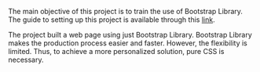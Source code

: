The main objective of this project is to train the use of Bootstrap Library. The guide to setting up this project is available through this [link](https://www.youtube.com/watch?v=4sosXZsdy-s&t=2028s).

The project built a web page using just Bootstrap Library. Bootstrap Library makes the production process easier and faster. However, the flexibility is limited. Thus, to achieve a more personalized solution, pure CSS is necessary.
